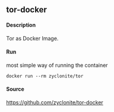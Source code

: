 ## tor-docker

#### Description

Tor as Docker Image.

#### Run

most simple way of running the container

    docker run --rm zyclonite/tor

#### Source

https://github.com/zyclonite/tor-docker
